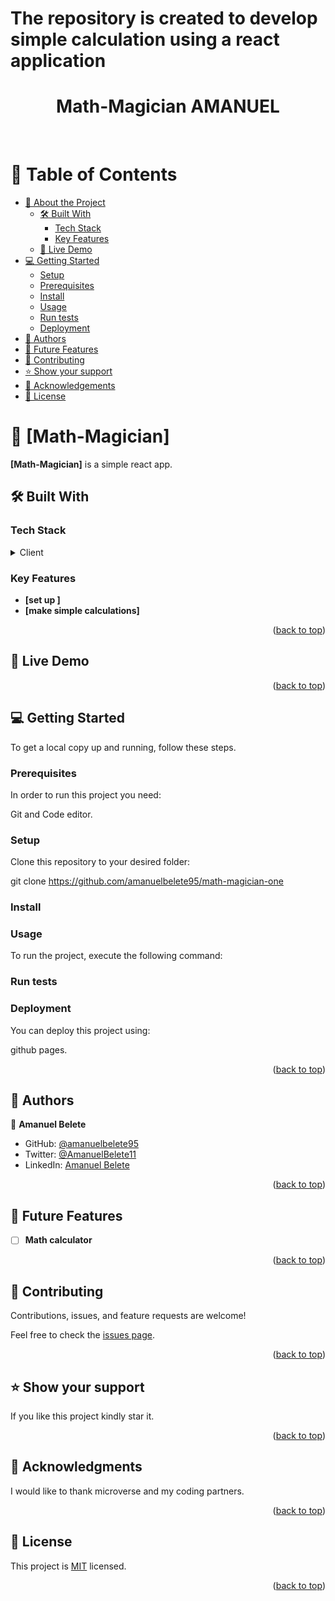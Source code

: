 <a name="readme-top"></a>

# The repository is created to develop simple calculation using a react application

<div align="center">
  <!-- You are encouraged to replace this logo with your own! Otherwise you can also remove it. -->
  <h1><b>Math-Magician AMANUEL</b></h1>
  <br/>

</div>

<!-- TABLE OF CONTENTS -->

# 📗 Table of Contents

- [📖 About the Project](#about-project)
  - [🛠 Built With](#built-with)
    - [Tech Stack](#tech-stack)
    - [Key Features](#key-features)
  - [🚀 Live Demo](#live-demo)
- [💻 Getting Started](#getting-started)
  - [Setup](#setup)
  - [Prerequisites](#prerequisites)
  - [Install](#install)
  - [Usage](#usage)
  - [Run tests](#run-tests)
  - [Deployment](#triangular_flag_on_post-deployment)
- [👥 Authors](#authors)
- [🔭 Future Features](#future-features)
- [🤝 Contributing](#contributing)
- [⭐️ Show your support](#support)
- [🙏 Acknowledgements](#acknowledgements)
- [📝 License](#license)

<!-- PROJECT DESCRIPTION -->

# 📖 [Math-Magician] <a name="about-project"></a>

**[Math-Magician]** is a simple react app.

## 🛠 Built With <a name="built-with"></a>

### Tech Stack <a name="tech-stack"></a>

<details>
  <summary>Client</summary>
  <ul>
    <li><a href="https://www.quackit.com/html/codes/html_code_library.cfm">Html</a></li>
    <li><a href="https://www.w3docs.com/course/css-the-complete-guide-2020-incl-flexbox-grid-sass">css</a></li>
    <li><a href="https://jquery.com/">Javascript</a></li>
  </ul>
</details>

<!-- Features -->

### Key Features <a name="key-features"></a>

- **[set up ]**
- **[make simple calculations]**

<p align="right">(<a href="#readme-top">back to top</a>)</p>

<!-- LIVE DEMO -->

## 🚀 Live Demo <a name="live-demo"></a>

<p align="right">(<a href="#readme-top">back to top</a>)</p>

<!-- GETTING STARTED -->

## 💻 Getting Started <a name="getting-started"></a>

To get a local copy up and running, follow these steps.

### Prerequisites

In order to run this project you need:

Git and Code editor.

<!--
Example command:

```sh
 gem install rails
```
 -->

### Setup

Clone this repository to your desired folder:

git clone https://github.com/amanuelbelete95/math-magician-one

<!--
Example commands:

```sh
  cd my-folder
  git clone git@github.com:myaccount/my-project.git
```
--->

### Install

<!--
Example command:

```sh
  cd my-project
  gem install
```
--->

### Usage

To run the project, execute the following command:

<!--
Example command:

```sh
  rails server
```
--->

### Run tests

<!--
Example command:

```sh
  bin/rails test test/models/article_test.rb
```
--->

### Deployment

You can deploy this project using:

github pages.

<!--
Example:

```sh

```
 -->

<p align="right">(<a href="#readme-top">back to top</a>)</p>

<!-- AUTHORS -->

## 👥 Authors <a name="authors"></a>

👤 **Amanuel Belete**

- GitHub: [@amanuelbelete95](https://github.com/amanuelbelete95)
- Twitter: [@AmanuelBelete11](https://twitter.com/AmanuelBelete11)
- LinkedIn: [Amanuel Belete](https://www.linkedin.com/in/amanuel-belete-292994194/)

<p align="right">(<a href="#readme-top">back to top</a>)</p>

<!-- FUTURE FEATURES -->

## 🔭 Future Features <a name="future-features"></a>

- [ ] **Math calculator**

<p align="right">(<a href="#readme-top">back to top</a>)</p>

<!-- CONTRIBUTING -->

## 🤝 Contributing <a name="contributing"></a>

Contributions, issues, and feature requests are welcome!

Feel free to check the [issues page](https://github.com/amanuelbelete95/math-magician-one/issues).

<p align="right">(<a href="#readme-top">back to top</a>)</p>

<!-- SUPPORT -->

## ⭐️ Show your support <a name="support"></a>

If you like this project kindly star it.

<p align="right">(<a href="#readme-top">back to top</a>)</p>

<!-- ACKNOWLEDGEMENTS -->

## 🙏 Acknowledgments <a name="acknowledgements"></a>

I would like to thank microverse and my coding partners.

<p align="right">(<a href="#readme-top">back to top</a>)</p>

<!-- LICENSE -->

## 📝 License <a name="license"></a>

This project is [MIT](./MIT.md) licensed.

<p align="right">(<a href="#readme-top">back to top</a>)</p>

